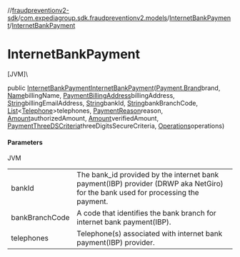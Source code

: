 //[fraudpreventionv2-sdk](../../../index.md)/[com.expediagroup.sdk.fraudpreventionv2.models](../index.md)/[InternetBankPayment](index.md)/[InternetBankPayment](-internet-bank-payment.md)

# InternetBankPayment

[JVM]\

public [InternetBankPayment](index.md)[InternetBankPayment](-internet-bank-payment.md)([Payment.Brand](../-payment/-brand/index.md)brand, [Name](../-name/index.md)billingName, [PaymentBillingAddress](../-payment-billing-address/index.md)billingAddress, [String](https://docs.oracle.com/javase/8/docs/api/java/lang/String.html)billingEmailAddress, [String](https://docs.oracle.com/javase/8/docs/api/java/lang/String.html)bankId, [String](https://docs.oracle.com/javase/8/docs/api/java/lang/String.html)bankBranchCode, [List](https://docs.oracle.com/javase/8/docs/api/java/util/List.html)&lt;[Telephone](../-telephone/index.md)&gt;telephones, [PaymentReason](../-payment-reason/index.md)reason, [Amount](../-amount/index.md)authorizedAmount, [Amount](../-amount/index.md)verifiedAmount, [PaymentThreeDSCriteria](../-payment-three-d-s-criteria/index.md)threeDigitsSecureCriteria, [Operations](../-operations/index.md)operations)

#### Parameters

JVM

| | |
|---|---|
| bankId | The bank_id provided by the internet bank payment(IBP) provider (DRWP aka NetGiro) for the bank used for processing the payment. |
| bankBranchCode | A code that identifies the bank branch for internet bank payment(IBP). |
| telephones | Telephone(s) associated with internet bank payment(IBP) provider. |
